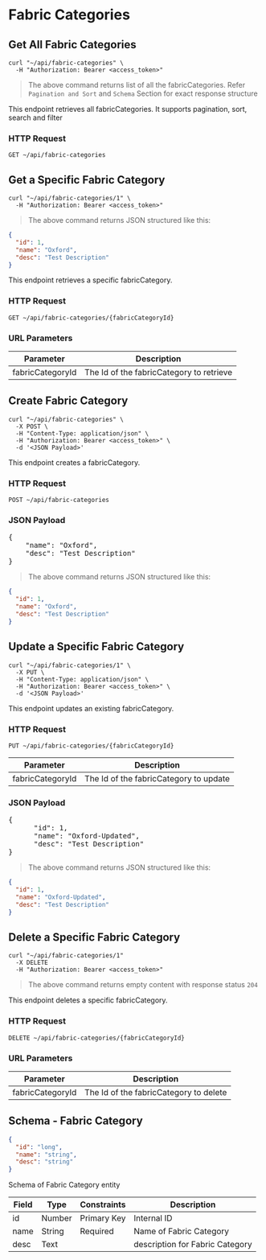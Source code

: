 # Fabric Categories

## Get All Fabric Categories

```shell
curl "~/api/fabric-categories" \
  -H "Authorization: Bearer <access_token>"
```

> The above command returns list of all the fabricCategories. Refer `Pagination and Sort` and `Schema` Section for exact
> response structure

This endpoint retrieves all fabricCategories. It supports pagination, sort, search and filter

### HTTP Request

`GET ~/api/fabric-categories`

## Get a Specific Fabric Category

```shell
curl "~/api/fabric-categories/1" \
  -H "Authorization: Bearer <access_token>"
```

> The above command returns JSON structured like this:

```json
{
  "id": 1,
  "name": "Oxford",
  "desc": "Test Description"
}
```

This endpoint retrieves a specific fabricCategory.

### HTTP Request

`GET ~/api/fabric-categories/{fabricCategoryId}`

### URL Parameters

| Parameter        | Description                              |
|------------------|------------------------------------------|
| fabricCategoryId | The Id of the fabricCategory to retrieve |

## Create Fabric Category

```shell
curl "~/api/fabric-categories" \
  -X POST \
  -H "Content-Type: application/json" \
  -H "Authorization: Bearer <access_token>" \
  -d '<JSON Payload>'
```

This endpoint creates a fabricCategory.

### HTTP Request

`POST ~/api/fabric-categories`

### JSON Payload

<pre class="center-column">
{
    "name": "Oxford",
    "desc": "Test Description"
}
</pre>

> The above command returns JSON structured like this:

```json
{
  "id": 1,
  "name": "Oxford",
  "desc": "Test Description"
}
```

## Update a Specific Fabric Category

```shell
curl "~/api/fabric-categories/1" \
  -X PUT \
  -H "Content-Type: application/json" \
  -H "Authorization: Bearer <access_token>" \
  -d '<JSON Payload>'
```

This endpoint updates an existing fabricCategory.

### HTTP Request

`PUT ~/api/fabric-categories/{fabricCategoryId}`

| Parameter        | Description                            |
|------------------|----------------------------------------|
| fabricCategoryId | The Id of the fabricCategory to update |

### JSON Payload

<pre class="center-column">
{
      "id": 1,
      "name": "Oxford-Updated",
      "desc": "Test Description"
}
</pre>

> The above command returns JSON structured like this:

```json
{
  "id": 1,
  "name": "Oxford-Updated",
  "desc": "Test Description"
}
```

## Delete a Specific Fabric Category

```shell
curl "~/api/fabric-categories/1"
  -X DELETE
  -H "Authorization: Bearer <access_token>"
```

> The above command returns empty content with response status `204`

This endpoint deletes a specific fabricCategory.

### HTTP Request

`DELETE ~/api/fabric-categories/{fabricCategoryId}`

### URL Parameters

| Parameter        | Description                            |
|------------------|----------------------------------------|
| fabricCategoryId | The Id of the fabricCategory to delete |

## Schema - Fabric Category

```json
{
  "id": "long",
  "name": "string",
  "desc": "string"
}
```

Schema of Fabric Category entity

| Field | Type   | Constraints | Description                     |
|-------|--------|-------------|---------------------------------|
| id    | Number | Primary Key | Internal ID                     |
| name  | String | Required    | Name of Fabric Category         |
| desc  | Text   |             | description for Fabric Category |
